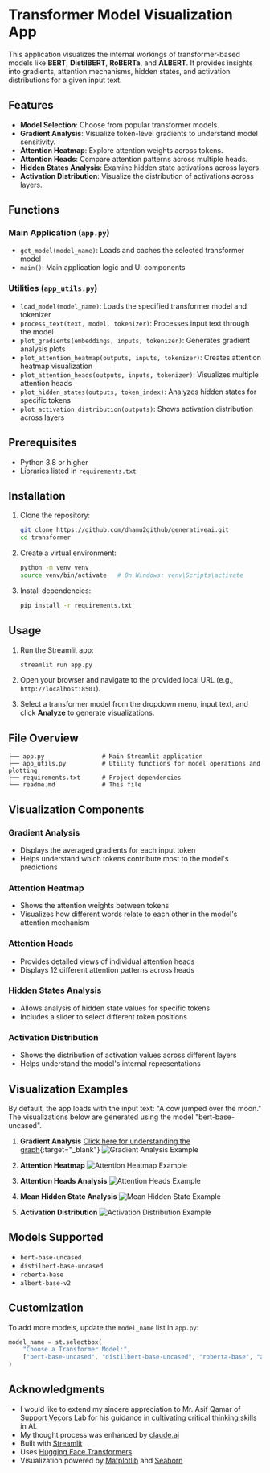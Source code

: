 # Transformer Model Visualization App

This application visualizes the internal workings of transformer-based models like **BERT**, **DistilBERT**, **RoBERTa**, and **ALBERT**. It provides insights into gradients, attention mechanisms, hidden states, and activation distributions for a given input text.

## Features
- **Model Selection**: Choose from popular transformer models.
- **Gradient Analysis**: Visualize token-level gradients to understand model sensitivity.
- **Attention Heatmap**: Explore attention weights across tokens.
- **Attention Heads**: Compare attention patterns across multiple heads.
- **Hidden States Analysis**: Examine hidden state activations across layers.
- **Activation Distribution**: Visualize the distribution of activations across layers.

## Functions

### Main Application (`app.py`)
- `get_model(model_name)`: Loads and caches the selected transformer model
- `main()`: Main application logic and UI components

### Utilities (`app_utils.py`)
- `load_model(model_name)`: Loads the specified transformer model and tokenizer
- `process_text(text, model, tokenizer)`: Processes input text through the model
- `plot_gradients(embeddings, inputs, tokenizer)`: Generates gradient analysis plots
- `plot_attention_heatmap(outputs, inputs, tokenizer)`: Creates attention heatmap visualization
- `plot_attention_heads(outputs, inputs, tokenizer)`: Visualizes multiple attention heads
- `plot_hidden_states(outputs, token_index)`: Analyzes hidden states for specific tokens
- `plot_activation_distribution(outputs)`: Shows activation distribution across layers

## Prerequisites
- Python 3.8 or higher
- Libraries listed in `requirements.txt`

## Installation

1. Clone the repository:
    ```bash
    git clone https://github.com/dhamu2github/generativeai.git
    cd transformer
    ```

2. Create a virtual environment:
    ```bash
    python -m venv venv
    source venv/bin/activate   # On Windows: venv\Scripts\activate
    ```

3. Install dependencies:
    ```bash
    pip install -r requirements.txt
    ```

## Usage

1. Run the Streamlit app:
    ```bash
    streamlit run app.py
    ```

2. Open your browser and navigate to the provided local URL (e.g., `http://localhost:8501`).

3. Select a transformer model from the dropdown menu, input text, and click **Analyze** to generate visualizations.

## File Overview
```
├── app.py                # Main Streamlit application
├── app_utils.py          # Utility functions for model operations and plotting
├── requirements.txt      # Project dependencies
└── readme.md             # This file
```

## Visualization Components

### Gradient Analysis
- Displays the averaged gradients for each input token
- Helps understand which tokens contribute most to the model's predictions

### Attention Heatmap
- Shows the attention weights between tokens
- Visualizes how different words relate to each other in the model's attention mechanism

### Attention Heads
- Provides detailed views of individual attention heads
- Displays 12 different attention patterns across heads

### Hidden States Analysis
- Allows analysis of hidden state values for specific tokens
- Includes a slider to select different token positions

### Activation Distribution
- Shows the distribution of activation values across different layers
- Helps understand the model's internal representations

## Visualization Examples
By default, the app loads with the input text: "A cow jumped over the moon." The visualizations below are generated using the model "bert-base-uncased".

1. **Gradient Analysis** [Click here for understanding the graph](https://docs.google.com/document/d/1WRKv4-ptH4km6GeuzTcl4xNya374hFOyqfSg32jw1P4/edit?tab=t.0#heading=h.jpk29mb4p1ia){:target="_blank"} 
   ![Gradient Analysis Example](./images/gradient_analysis.png)

2. **Attention Heatmap**
   ![Attention Heatmap Example](./images/attention_heatmap.png)

3. **Attention Heads Analysis**
   ![Attention Heads Example](./images/attention_heads.png)

4. **Mean Hidden State Analysis**
   ![Mean Hidden State Example](./images/mean_hidden_state.png)

5. **Activation Distribution**
   ![Activation Distribution Example](./images/activation_distribution.png)

## Models Supported
- `bert-base-uncased`
- `distilbert-base-uncased`
- `roberta-base`
- `albert-base-v2`

## Customization
To add more models, update the `model_name` list in `app.py`:
```python
model_name = st.selectbox(
    "Choose a Transformer Model:",
    ["bert-base-uncased", "distilbert-base-uncased", "roberta-base", "albert-base-v2", "your-custom-model"]
)
  ```

## Acknowledgments
- I would like to extend my sincere appreciation to Mr. Asif Qamar of [Support Vecors Lab](https://supportvectors.io/) for his guidance in cultivating critical thinking skills in AI.
- My thought process was enhanced by [claude.ai](https://claude.ai/)
- Built with [Streamlit](https://streamlit.io/)
- Uses [Hugging Face Transformers](https://huggingface.co/transformers/)
- Visualization powered by [Matplotlib](https://matplotlib.org/) and [Seaborn](https://seaborn.pydata.org/)